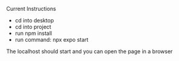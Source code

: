 Current Instructions
* cd into desktop
* cd into project
* run npm install
* run command: npx expo start

The localhost should start and you can open the page in a browser

